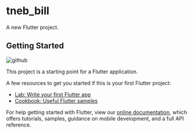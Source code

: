 # tneb_bill

A new Flutter project.

## Getting Started
![github](https://user-images.githubusercontent.com/92242259/150978707-0bebdd75-ef24-44ae-beda-ec0dc17d9d9d.gif)


This project is a starting point for a Flutter application.

A few resources to get you started if this is your first Flutter project:

- [Lab: Write your first Flutter app](https://flutter.dev/docs/get-started/codelab)
- [Cookbook: Useful Flutter samples](https://flutter.dev/docs/cookbook)

For help getting started with Flutter, view our
[online documentation](https://flutter.dev/docs), which offers tutorials,
samples, guidance on mobile development, and a full API reference.
